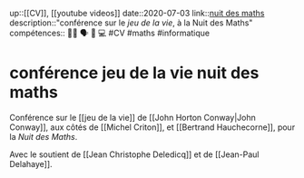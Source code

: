 up::[[CV]], [[youtube videos]]
date::2020-07-03
link::[nuit des maths](http://www.nuitdesmaths.org/editions-precedentes/edition-2020/les-vies-de-conway)
description::"conférence sur le _jeu de la vie_, à la Nuit des Maths"
compétences:: 🧑‍🏫 🗣️ 🧮 💻
#CV #maths #informatique 
# conférence jeu de la vie nuit des maths
Conférence sur le [[jeu de la vie]] de [[John Horton Conway|John Conway]], aux côtés de [[Michel Criton]], et [[Bertrand Hauchecorne]], pour la _Nuit des Maths_.

Avec le soutient de [[Jean Christophe Deledicq]] et de [[Jean-Paul Delahaye]].


